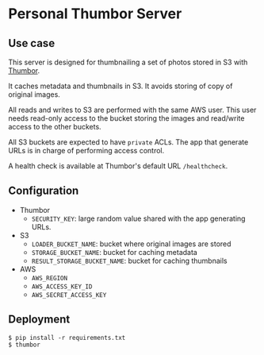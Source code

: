 # Personal Thumbor Server

## Use case

This server is designed for thumbnailing a set of photos stored in S3 with
[Thumbor](https://github.com/thumbor/thumbor).

It caches metadata and thumbnails in S3. It avoids storing of copy of original
images.

All reads and writes to S3 are performed with the same AWS user. This user needs
read-only access to the bucket storing the images and read/write access to the
other buckets.

All S3 buckets are expected to have ``private`` ACLs. The app that generate URLs
is in charge of performing access control.

A health check is available at Thumbor's default URL ``/healthcheck``.

## Configuration

* Thumbor
    * `SECURITY_KEY`: large random value shared with the app generating URLs.
* S3
    * `LOADER_BUCKET_NAME`: bucket where original images are stored
    * `STORAGE_BUCKET_NAME`: bucket for caching metadata
    * `RESULT_STORAGE_BUCKET_NAME`: bucket for caching thumbnails
* AWS
    * `AWS_REGION`
    * `AWS_ACCESS_KEY_ID`
    * `AWS_SECRET_ACCESS_KEY`

## Deployment

```
$ pip install -r requirements.txt
$ thumbor
```

